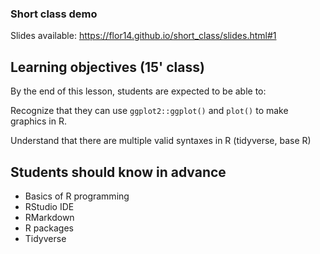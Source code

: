 
### Short class demo

<!-- badges: start -->
<!-- badges: end -->

Slides available: https://flor14.github.io/short_class/slides.html#1

## Learning objectives (15' class)

By the end of this lesson, students are expected to be able to:

Recognize that they can use `ggplot2::ggplot()` and `plot()` to make graphics in R.

Understand that there are multiple valid syntaxes in R (tidyverse, base R)

## Students should know in advance
* Basics of R programming
* RStudio IDE
* RMarkdown
* R packages
* Tidyverse
